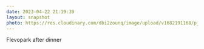 ```yaml
---
date: 2023-04-22 21:19:39
layout: snapshot
photo: https://res.cloudinary.com/dbi2zounq/image/upload/v1682191168/pjpsjfdhzwb11zi4219g.jpg
---
```

Flevopark after dinner
